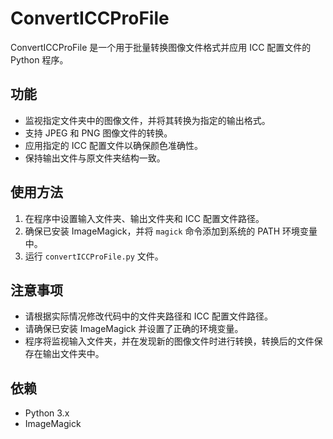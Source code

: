 # ConvertICCProFile

ConvertICCProFile 是一个用于批量转换图像文件格式并应用 ICC 配置文件的 Python 程序。

## 功能

- 监视指定文件夹中的图像文件，并将其转换为指定的输出格式。
- 支持 JPEG 和 PNG 图像文件的转换。
- 应用指定的 ICC 配置文件以确保颜色准确性。
- 保持输出文件与原文件夹结构一致。

## 使用方法

1. 在程序中设置输入文件夹、输出文件夹和 ICC 配置文件路径。
2. 确保已安装 ImageMagick，并将 `magick` 命令添加到系统的 PATH 环境变量中。
3. 运行 `convertICCProFile.py` 文件。

## 注意事项

- 请根据实际情况修改代码中的文件夹路径和 ICC 配置文件路径。
- 请确保已安装 ImageMagick 并设置了正确的环境变量。
- 程序将监视输入文件夹，并在发现新的图像文件时进行转换，转换后的文件保存在输出文件夹中。

## 依赖

- Python 3.x
- ImageMagick

